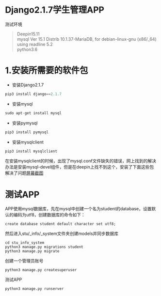 # Django2.1.7学生管理APP  
测试环境  
>Deepin15.11  
>mysql  Ver 15.1 Distrib 10.1.37-MariaDB, for debian-linux-gnu (x86/_64) using readline 5.2  
>python3.6  
# 1.安装所需要的软件包
* 安装Django2.1.7  
```python
pip3 install django==2.1.7
```
* 安装mysql  
```python
sudo apt-get install mysql
```
* 安装pymysql  
```python
pip3 install pymysql
```
* 安装mysqlclient  
```python
pip3 install mysqlclient
```
在安装mysqlclient的时候，出现了mysql.conf文件缺失的错误，网上找到的解决办法是安装mysql-devel组件，但是在deepin上找不到这个，安装了下面这些包解决了问题[屏幕截图](picture-01.png)  
# 测试APP  
APP使用mysql数据库，先在mysql中创建一个名为student的database，设置默认的编码为utf8，创建数据库的命令如下：  
```
create database student default character set utf8;
```
然后进入stu/_info/_system文件夹创建models并同步数据库  
```
cd stu_info_system
python3 manage.py migrations student
python3 manage.py migrate
```
创建一个管理员账号  
```
python3 manage.py createsuperuser
```
测试APP  
```
python3 manage.py runserver
```
